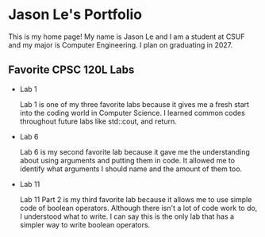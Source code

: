 # Jason Le's Portfolio

This is my home page! My name is Jason Le and I am a student at CSUF and my major is Computer Engineering. I plan on graduating in 2027.

## Favorite CPSC 120L Labs

* Lab 1

    Lab 1 is one of my three favorite labs because it gives me a fresh start into the coding world in Computer Science. I learned common codes throughout future labs like std::cout, and return. 

* Lab 6

    Lab 6 is my second favorite lab because it gave me the understanding about using arguments and putting them in code. It allowed me to identify what arguments I should name and the amount of them too.

* Lab 11 

    Lab 11 Part 2 is my third favorite lab because it allows me to use simple code of boolean operators. Although there isn't a lot of code work to do, I understood what to write. I can say this is the only lab that has a simpler way to write boolean operators.